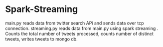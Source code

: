 # Spark-Streaming
main.py reads data from twitter search APi and sends data over tcp connection. 
streaming.py reads data from main.py using spark streaming . Counts the total number of tweets processed, counts number of distinct tweets, writes tweets to mongo db.
